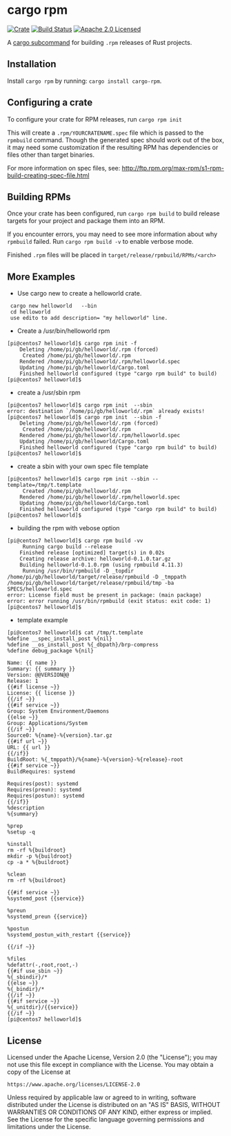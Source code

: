 # cargo rpm

[![Crate][crate-image]][crate-link]
[![Build Status][build-image]][build-link]
[![Apache 2.0 Licensed][license-image]][license-link]

[crate-image]: https://img.shields.io/crates/v/cargo-rpm.svg
[crate-link]: https://crates.io/crates/cargo-rpm
[build-image]: https://circleci.com/gh/RustRPM/cargo-rpm.svg?style=shield
[build-link]: https://circleci.com/gh/RustRPM/cargo-rpm
[license-image]: https://img.shields.io/badge/license-Apache2.0-blue.svg
[license-link]: https://github.com/rustrpm/cargo-rpm/blob/master/LICENSE

A [cargo subcommand] for building `.rpm` releases of Rust projects.

[cargo subcommand]: https://github.com/rust-lang/cargo/wiki/Third-party-cargo-subcommands

## Installation

Install `cargo rpm` by running: `cargo install cargo-rpm`.

## Configuring a crate

To configure your crate for RPM releases, run `cargo rpm init`

This will create a `.rpm/YOURCRATENAME.spec` file which is passed to the
`rpmbuild` command. Though the generated spec should work out of the box,
it may need some customization if the resulting RPM has dependencies or
files other than target binaries.

For more information on spec files, see:
<http://ftp.rpm.org/max-rpm/s1-rpm-build-creating-spec-file.html>

## Building RPMs

Once your crate has been configured, run `cargo rpm build` to build release
targets for your project and package them into an RPM.

If you encounter errors, you may need to see more information about why
`rpmbuild` failed. Run `cargo rpm build -v` to enable verbose mode.

Finished `.rpm` files will be placed in `target/release/rpmbuild/RPMs/<arch>`

## More Examples

* Use cargo new to create a helloworld crate.

```
 cargo new helloworld   --bin
 cd helloworld
 use edito to add description= "my helloworld" line.
```
* Create a /usr/bin/helloworld rpm
```
[pi@centos7 helloworld]$ cargo rpm init -f
    Deleting /home/pi/gb/helloworld/.rpm (forced)
     Created /home/pi/gb/helloworld/.rpm
    Rendered /home/pi/gb/helloworld/.rpm/helloworld.spec
    Updating /home/pi/gb/helloworld/Cargo.toml
    Finished helloworld configured (type "cargo rpm build" to build)
[pi@centos7 helloworld]$

```
* create a /usr/sbin rpm
```
[pi@centos7 helloworld]$ cargo rpm init  --sbin
error: destination `/home/pi/gb/helloworld/.rpm` already exists!
[pi@centos7 helloworld]$ cargo rpm init  --sbin -f
    Deleting /home/pi/gb/helloworld/.rpm (forced)
     Created /home/pi/gb/helloworld/.rpm
    Rendered /home/pi/gb/helloworld/.rpm/helloworld.spec
    Updating /home/pi/gb/helloworld/Cargo.toml
    Finished helloworld configured (type "cargo rpm build" to build)
[pi@centos7 helloworld]$

```
* create a sbin with your own spec file template
```
[pi@centos7 helloworld]$ cargo rpm init --sbin --template=/tmp/t.template
     Created /home/pi/gb/helloworld/.rpm
    Rendered /home/pi/gb/helloworld/.rpm/helloworld.spec
    Updating /home/pi/gb/helloworld/Cargo.toml
    Finished helloworld configured (type "cargo rpm build" to build)
[pi@centos7 helloworld]$

```
* building the rpm with vebose option

```
[pi@centos7 helloworld]$ cargo rpm build -vv
     Running cargo build --release
    Finished release [optimized] target(s) in 0.02s
    Creating release archive: helloworld-0.1.0.tar.gz
    Building helloworld-0.1.0.rpm (using rpmbuild 4.11.3)
     Running /usr/bin/rpmbuild -D _topdir /home/pi/gb/helloworld/target/release/rpmbuild -D _tmppath /home/pi/gb/helloworld/target/release/rpmbuild/tmp -ba SPECS/helloworld.spec
error: License field must be present in package: (main package)
error: error running /usr/bin/rpmbuild (exit status: exit code: 1)
[pi@centos7 helloworld]$

```
* template example
```
[pi@centos7 helloworld]$ cat /tmp/t.template
%define __spec_install_post %{nil}
%define __os_install_post %{_dbpath}/brp-compress
%define debug_package %{nil}

Name: {{ name }}
Summary: {{ summary }}
Version: @@VERSION@@
Release: 1
{{#if license ~}}
License: {{ license }}
{{/if ~}}
{{#if service ~}}
Group: System Environment/Daemons
{{else ~}}
Group: Applications/System
{{/if ~}}
Source0: %{name}-%{version}.tar.gz
{{#if url ~}}
URL: {{ url }}
{{/if}}
BuildRoot: %{_tmppath}/%{name}-%{version}-%{release}-root
{{#if service ~}}
BuildRequires: systemd

Requires(post): systemd
Requires(preun): systemd
Requires(postun): systemd
{{/if}}
%description
%{summary}

%prep
%setup -q

%install
rm -rf %{buildroot}
mkdir -p %{buildroot}
cp -a * %{buildroot}

%clean
rm -rf %{buildroot}

{{#if service ~}}
%systemd_post {{service}}

%preun
%systemd_preun {{service}}

%postun
%systemd_postun_with_restart {{service}}

{{/if ~}}

%files
%defattr(-,root,root,-)
{{#if use_sbin ~}}
%{_sbindir}/*
{{else ~}}
%{_bindir}/*
{{/if ~}}
{{#if service ~}}
%{_unitdir}/{{service}}
{{/if ~}}
[pi@centos7 helloworld]$

```

## License

Licensed under the Apache License, Version 2.0 (the "License");
you may not use this file except in compliance with the License.
You may obtain a copy of the License at

    https://www.apache.org/licenses/LICENSE-2.0

Unless required by applicable law or agreed to in writing, software
distributed under the License is distributed on an "AS IS" BASIS,
WITHOUT WARRANTIES OR CONDITIONS OF ANY KIND, either express or implied.
See the License for the specific language governing permissions and
limitations under the License.
